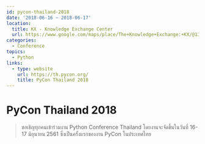 ```yaml
---
id: pycon-thailand-2018
date: '2018-06-16 ~ 2018-06-17'
location:
  title: KX - Knowledge Exchange Center
  url: https://www.google.com/maps/place/The+Knowledge+Exchange:+KX/@13.7204878,100.4961223,17z/data=!3m1!4b1!4m5!3m4!1s0x30e298ee5d02d0a3:0xe2511ae461733d57!8m2!3d13.7204878!4d100.498311
categories:
  - Conference
topics:
  - Python
links:
  - type: website
    url: https://th.pycon.org/
    title: PyCon Thailand 2018
---
```


# PyCon Thailand 2018

> ขอเชิญทุกคนเข้าร่วมงาน Python Conference Thailand โดยงานจะจัดขึ้นในวันที่ 16-17 มิถุนายน 2561 ซึ่งเป็นครั้งแรกของงาน PyCon ในประเทศไทย
